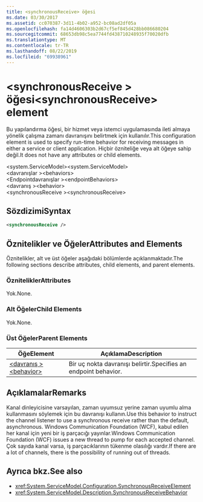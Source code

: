 ```yaml
---
title: <synchronousReceive> öğesi
ms.date: 03/30/2017
ms.assetid: cc070387-3d11-4b02-a952-bc08ad2df05a
ms.openlocfilehash: fa14d4606303b2d67cf5ef845d428bb086680204
ms.sourcegitcommit: 68653db98c5ea7744fd438710248935f70020dfb
ms.translationtype: MT
ms.contentlocale: tr-TR
ms.lasthandoff: 08/22/2019
ms.locfileid: "69938961"
---
```

# <a name="synchronousreceive-element"></a><span data-ttu-id="43ab5-102">\<synchronousReceive > öğesi</span><span class="sxs-lookup"><span data-stu-id="43ab5-102">\<synchronousReceive> element</span></span>
<span data-ttu-id="43ab5-103">Bu yapılandırma öğesi, bir hizmet veya istemci uygulamasında ileti almaya yönelik çalışma zamanı davranışını belirtmek için kullanılır.</span><span class="sxs-lookup"><span data-stu-id="43ab5-103">This configuration element is used to specify run-time behavior for receiving messages in either a service or client application.</span></span> <span data-ttu-id="43ab5-104">Hiçbir özniteliğe veya alt öğeye sahip değil.</span><span class="sxs-lookup"><span data-stu-id="43ab5-104">It does not have any attributes or child elements.</span></span>  
  
 <span data-ttu-id="43ab5-105">\<system.ServiceModel></span><span class="sxs-lookup"><span data-stu-id="43ab5-105">\<system.ServiceModel></span></span>  
<span data-ttu-id="43ab5-106">\<davranışlar ></span><span class="sxs-lookup"><span data-stu-id="43ab5-106">\<behaviors></span></span>  
<span data-ttu-id="43ab5-107">\<Endpointdavranışlar ></span><span class="sxs-lookup"><span data-stu-id="43ab5-107">\<endpointBehaviors></span></span>  
<span data-ttu-id="43ab5-108">\<davranış ></span><span class="sxs-lookup"><span data-stu-id="43ab5-108">\<behavior></span></span>  
<span data-ttu-id="43ab5-109">\<synchronousReceive ></span><span class="sxs-lookup"><span data-stu-id="43ab5-109">\<synchronousReceive></span></span>  
  
## <a name="syntax"></a><span data-ttu-id="43ab5-110">Sözdizimi</span><span class="sxs-lookup"><span data-stu-id="43ab5-110">Syntax</span></span>  
  
```xml  
<synchronousReceive />
```  
  
## <a name="attributes-and-elements"></a><span data-ttu-id="43ab5-111">Öznitelikler ve Öğeler</span><span class="sxs-lookup"><span data-stu-id="43ab5-111">Attributes and Elements</span></span>  
 <span data-ttu-id="43ab5-112">Öznitelikler, alt ve üst öğeler aşağıdaki bölümlerde açıklanmaktadır.</span><span class="sxs-lookup"><span data-stu-id="43ab5-112">The following sections describe attributes, child elements, and parent elements.</span></span>  
  
### <a name="attributes"></a><span data-ttu-id="43ab5-113">Öznitelikler</span><span class="sxs-lookup"><span data-stu-id="43ab5-113">Attributes</span></span>  
 <span data-ttu-id="43ab5-114">Yok.</span><span class="sxs-lookup"><span data-stu-id="43ab5-114">None.</span></span>  
  
### <a name="child-elements"></a><span data-ttu-id="43ab5-115">Alt Öğeler</span><span class="sxs-lookup"><span data-stu-id="43ab5-115">Child Elements</span></span>  
 <span data-ttu-id="43ab5-116">Yok.</span><span class="sxs-lookup"><span data-stu-id="43ab5-116">None.</span></span>  
  
### <a name="parent-elements"></a><span data-ttu-id="43ab5-117">Üst Öğeler</span><span class="sxs-lookup"><span data-stu-id="43ab5-117">Parent Elements</span></span>  
  
|<span data-ttu-id="43ab5-118">Öğe</span><span class="sxs-lookup"><span data-stu-id="43ab5-118">Element</span></span>|<span data-ttu-id="43ab5-119">Açıklama</span><span class="sxs-lookup"><span data-stu-id="43ab5-119">Description</span></span>|  
|-------------|-----------------|  
|[<span data-ttu-id="43ab5-120">\<davranış ></span><span class="sxs-lookup"><span data-stu-id="43ab5-120">\<behavior></span></span>](behavior-of-endpointbehaviors.md)|<span data-ttu-id="43ab5-121">Bir uç nokta davranışı belirtir.</span><span class="sxs-lookup"><span data-stu-id="43ab5-121">Specifies an endpoint behavior.</span></span>|  
  
## <a name="remarks"></a><span data-ttu-id="43ab5-122">Açıklamalar</span><span class="sxs-lookup"><span data-stu-id="43ab5-122">Remarks</span></span>  
 <span data-ttu-id="43ab5-123">Kanal dinleyicisine varsayılan, zaman uyumsuz yerine zaman uyumlu alma kullanmasını söylemek için bu davranışı kullanın.</span><span class="sxs-lookup"><span data-stu-id="43ab5-123">Use this behavior to instruct the channel listener to use a synchronous receive rather than the default, asynchronous.</span></span> <span data-ttu-id="43ab5-124">Windows Communication Foundation (WCF), kabul edilen her kanal için yeni bir iş parçacığı yayınlar.</span><span class="sxs-lookup"><span data-stu-id="43ab5-124">Windows Communication Foundation (WCF) issues a new thread to pump for each accepted channel.</span></span> <span data-ttu-id="43ab5-125">Çok sayıda kanal varsa, iş parçacıklarının tükenme olasılığı vardır.</span><span class="sxs-lookup"><span data-stu-id="43ab5-125">If there are a lot of channels, there is the possibility of running out of threads.</span></span>  
  
## <a name="see-also"></a><span data-ttu-id="43ab5-126">Ayrıca bkz.</span><span class="sxs-lookup"><span data-stu-id="43ab5-126">See also</span></span>

- <xref:System.ServiceModel.Configuration.SynchronousReceiveElement>
- <xref:System.ServiceModel.Description.SynchronousReceiveBehavior>
